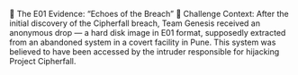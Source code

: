 🧩 The E01 Evidence: “Echoes of the Breach”
📁 Challenge Context:
After the initial discovery of the Cipherfall breach, Team Genesis received an anonymous drop — a hard disk image in E01 format, supposedly extracted from an abandoned system in a covert facility in Pune. This system was believed to have been accessed by the intruder responsible for hijacking Project Cipherfall.
